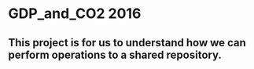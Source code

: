 # GDP_and_CO2 2016
## This project is for us to understand how we can perform operations to a shared repository.
